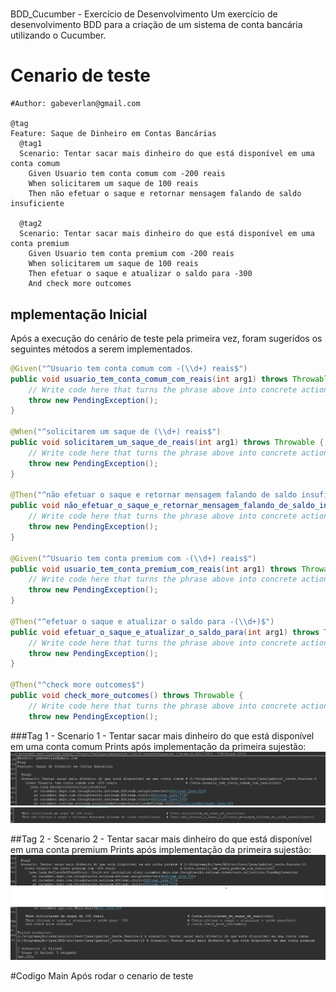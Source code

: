 # 
BDD_Cucumber - Exercício de Desenvolvimento
Um exercício de desenvolvimento BDD para a criação de um sistema de conta bancária utilizando o Cucumber.

# Cenario de teste
```cucumber
#Author: gabeverlan@gmail.com

@tag
Feature: Saque de Dinheiro em Contas Bancárias
  @tag1
  Scenario: Tentar sacar mais dinheiro do que está disponível em uma conta comum
    Given Usuario tem conta comum com -200 reais
    When solicitarem um saque de 100 reais
    Then não efetuar o saque e retornar mensagem falando de saldo insuficiente
    
  @tag2
  Scenario: Tentar sacar mais dinheiro do que está disponível em uma conta premium
    Given Usuario tem conta premium com -200 reais
    When solicitarem um saque de 100 reais
    Then efetuar o saque e atualizar o saldo para -300
    And check more outcomes
```
## mplementação Inicial
Após a execução do cenário de teste pela primeira vez, foram sugeridos os seguintes métodos a serem implementados.

```java
@Given("^Usuario tem conta comum com -(\\d+) reais$")
public void usuario_tem_conta_comum_com_reais(int arg1) throws Throwable {
    // Write code here that turns the phrase above into concrete actions
    throw new PendingException();
}

@When("^solicitarem um saque de (\\d+) reais$")
public void solicitarem_um_saque_de_reais(int arg1) throws Throwable {
    // Write code here that turns the phrase above into concrete actions
    throw new PendingException();
}

@Then("^não efetuar o saque e retornar mensagem falando de saldo insuficiente$")
public void não_efetuar_o_saque_e_retornar_mensagem_falando_de_saldo_insuficiente() throws Throwable {
    // Write code here that turns the phrase above into concrete actions
    throw new PendingException();
}

@Given("^Usuario tem conta premium com -(\\d+) reais$")
public void usuario_tem_conta_premium_com_reais(int arg1) throws Throwable {
    // Write code here that turns the phrase above into concrete actions
    throw new PendingException();
}

@Then("^efetuar o saque e atualizar o saldo para -(\\d+)$")
public void efetuar_o_saque_e_atualizar_o_saldo_para(int arg1) throws Throwable {
    // Write code here that turns the phrase above into concrete actions
    throw new PendingException();
}

@Then("^check more outcomes$")
public void check_more_outcomes() throws Throwable {
    // Write code here that turns the phrase above into concrete actions
    throw new PendingException();
```


###Tag 1 - Scenario 1 - Tentar sacar mais dinheiro do que está disponível em uma conta comum
Prints após implementação da primeira sujestão:
![img.png](imgs/tag1_pt1.png)
![img_1.png](imgs/tag1_pt2.png)

##Tag 2 - Scenario 2 - Tentar sacar mais dinheiro do que está disponível em uma conta premium
Prints após implementação da primeira sujestão:
![img3.png](imgs/tag2_pt1.png)
![img4.png](imgs/tag2_pt2.png)

#Codigo Main
Após rodar o cenario de teste  
